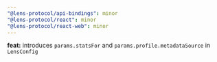 ```yaml
---
"@lens-protocol/api-bindings": minor
"@lens-protocol/react": minor
"@lens-protocol/react-web": minor
---
```


**feat:** introduces `params.statsFor` and `params.profile.metadataSource` in `LensConfig`
